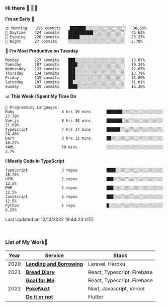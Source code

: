 ### Hi there 👋 🧑‍💻



<!--START_SECTION:waka-->
**I'm an Early 🐤** 

```text
🌞 Morning    295 commits    ███████░░░░░░░░░░░░░░░░░░   30.35% 
🌆 Daytime    424 commits    ███████████░░░░░░░░░░░░░░   43.62% 
🌃 Evening    226 commits    █████░░░░░░░░░░░░░░░░░░░░   23.25% 
🌙 Night      27 commits     ░░░░░░░░░░░░░░░░░░░░░░░░░   2.78%

```
📅 **I'm Most Productive on Tuesday** 

```text
Monday       127 commits    ███░░░░░░░░░░░░░░░░░░░░░░   13.07% 
Tuesday      187 commits    ████░░░░░░░░░░░░░░░░░░░░░   19.24% 
Wednesday    123 commits    ███░░░░░░░░░░░░░░░░░░░░░░   12.65% 
Thursday     134 commits    ███░░░░░░░░░░░░░░░░░░░░░░   13.79% 
Friday       135 commits    ███░░░░░░░░░░░░░░░░░░░░░░   13.89% 
Saturday     107 commits    ██░░░░░░░░░░░░░░░░░░░░░░░   11.01% 
Sunday       159 commits    ████░░░░░░░░░░░░░░░░░░░░░   16.36%

```


📊 **This Week I Spent My Time On** 

```text
💬 Programming Languages: 
Ruby                     8 hrs 39 mins       ███████░░░░░░░░░░░░░░░░░░   27.78% 
Vue.js                   8 hrs 38 mins       ███████░░░░░░░░░░░░░░░░░░   27.69% 
TypeScript               7 hrs 37 mins       ██████░░░░░░░░░░░░░░░░░░░   24.46% 
Dart                     3 hrs 12 mins       ██░░░░░░░░░░░░░░░░░░░░░░░   10.27% 
YAML                     50 mins             ░░░░░░░░░░░░░░░░░░░░░░░░░   2.7%

```

**I Mostly Code in TypeScript** 

```text
TypeScript               3 repos             ████░░░░░░░░░░░░░░░░░░░░░   18.75% 
HTML                     2 repos             ███░░░░░░░░░░░░░░░░░░░░░░   12.5% 
PHP                      2 repos             ███░░░░░░░░░░░░░░░░░░░░░░   12.5% 
JavaScript               2 repos             ███░░░░░░░░░░░░░░░░░░░░░░   12.5% 
Python                   1 repo              █░░░░░░░░░░░░░░░░░░░░░░░░   6.25%

```



 Last Updated on 12/10/2022 19:44:23 UTC
<!--END_SECTION:waka-->


<br />

### List of My Work🚀

| Year | Service | Stack |
|--|--|--|
| 2020 | [**Lending and Borrowing**](https://lending-and-borrowing.herokuapp.com/) | Laravel, Heroku |
| 2021 | [**Bread Diary**](https://bread-diary-web.web.app/) | React, Typescript, Firebase |
|  | [**Goal for Me**](https://goal-for-me.web.app/) | React, Typescript, Firebase |
| 2022 | [**PokeNuxt**](https://pokenuxt.vercel.app/) | Nuxt, Javascript, Vercel |
|  | [**Do it or not**](https://apps.apple.com/jp/app/do-it-or-not/id1613818865) | Flutter |